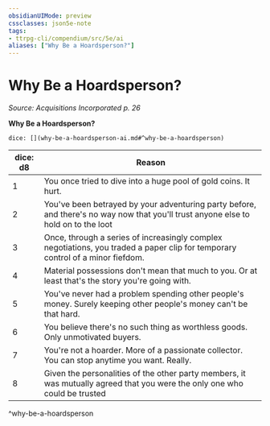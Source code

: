 ```yaml
---
obsidianUIMode: preview
cssclasses: json5e-note
tags:
- ttrpg-cli/compendium/src/5e/ai
aliases: ["Why Be a Hoardsperson?"]
---
```

# Why Be a Hoardsperson?
*Source: Acquisitions Incorporated p. 26* 

**Why Be a Hoardsperson?**

`dice: [](why-be-a-hoardsperson-ai.md#^why-be-a-hoardsperson)`

| dice: d8 | Reason |
|----------|--------|
| 1 | You once tried to dive into a huge pool of gold coins. It hurt. |
| 2 | You've been betrayed by your adventuring party before, and there's no way now that you'll trust anyone else to hold on to the loot |
| 3 | Once, through a series of increasingly complex negotiations, you traded a paper clip for temporary control of a minor fiefdom. |
| 4 | Material possessions don't mean that much to you. Or at least that's the story you're going with. |
| 5 | You've never had a problem spending other people's money. Surely keeping other people's money can't be that hard. |
| 6 | You believe there's no such thing as worthless goods. Only unmotivated buyers. |
| 7 | You're not a hoarder. More of a passionate collector. You can stop anytime you want. Really. |
| 8 | Given the personalities of the other party members, it was mutually agreed that you were the only one who could be trusted |
^why-be-a-hoardsperson